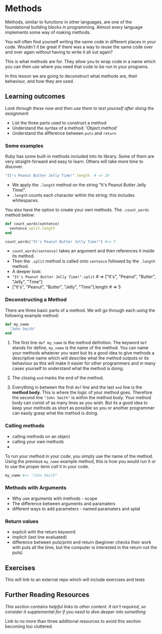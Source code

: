 # Methods
Methods, similar to functions in other languages, are one of the foundational
building blocks in programming. Almost every language implements some way of
making methods.

You will often find yourself writing the same code in different places in your code.
Wouldn't it be great if there was a way to reuse the same code over and over again 
without having to write it all out again? 

This is what methods are for. They allow you to wrap code in a name which you
can then use where you need that code to be run in your programs.

In this lesson we are going to deconstruct what methods are, their behaviour, and how they are used.

## Learning outcomes
*Look through these now and then use them to test yourself after doing the assignment*

* List the three parts used to construct a method
* Understand the syntax of a method: 'Object.method'
* Understand the difference between `puts` and `return`


### Some examples
Ruby has some built-in methods included into its library. Some of them are very straight-forward and easy to learn. Others will take more time to discover.

```ruby
"It's Peanut Butter Jelly Time!".length  # => 29
```

* We apply the `.length` method on the string "It's Peanut Butter Jelly Time!".
* `.length` counts each character within the string; this includes whitespaces.

You also have the option to create your own methods. The `.count_words` method below:

```ruby
def count_words(sentence)
  sentence.split.length
end

count_words("It's Peanut Butter Jelly Time!") #=> 5

```

* `count_words(sentence)` takes an argument and then references it inside its method.
* Then the `.split` method is called onto `sentence` followed by the `.length` method.
* A deeper look:
* `"It's Peanut Butter Jelly Time!".split` # => ["It's", "Peanut", "Butter", "Jelly", "Time"]
* ["It's", "Peanut", "Butter", "Jelly", "Time"].length # => 5

### Deconstructing a Method
There are three basic parts of a method. We will go through each using the following
example method:

```ruby
def my_name
  "John Smith"
end
```

1. The first line `def my_name` is the method definition. The keyword `def` stands
   for define, `my_name` is the name of the method. You can name your methods whatever you want but its a good idea to give methods a descriptive name which will describe what the method outputs or its behaviour as this will make it easier for other programmers and in many cases yourself to understand what the method is doing.

2. The closing `end` marks the end of the method.

3. Everything in between the first `def` line and the last `end` line is the **method body**. This is where the logic of
   your method goes. Therefore the second line `"John Smith"` is within the method body.  Your method body can conist of as many lines as you wish. But its a good idea to keep your methods as short as possible so you or another programmer can easily grasp what the method is doing. 


### Calling methods
- calling methods on an object 
- calling your own methods
- 
To run your method in your code, you simply use the name of the method. Using the
previous `my_name` example method, this is how you would run it or to use the proper
term _call_ it in your code.

```ruby
my_name #=> "John Smith"
```

### Methods with Arguments

* Why use arguments with methods - scope
* The difference between arguments and paramaters
* different ways to add parameters - named paramaters and splat 


### Return values
* explicit with the return keyword
* implicit (last line evaluated)
* difference between puts/print and return (beginner checks their work with puts all the time, but the computer is interested in the return not the puts)

## Exercises
This will link to an external repo which will include exercises and tests

## Further Reading Resources
*This section contains helpful links to other content. It isn't required, so consider it supplemental for if you need to dive deeper into something*

Link to no more than three additional resources to avoid this section becoming too cluttered.
